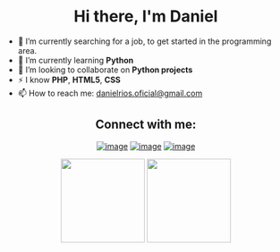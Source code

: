 <h1 align="center">Hi there, I'm Daniel</h1>

- 🔭 I’m currently searching for a job, to get started in the programming area.
- 🌱 I’m currently learning **Python**
- 👯 I’m looking to collaborate on **Python  projects**
- ⚡ I know **PHP**, **HTML5**, **CSS**
- 📫 How to reach me: danielrios.oficial@gmail.com

<div align="center">
<h2 align="center">Connect with me:</h2>
  
[![image](https://img.shields.io/badge/LinkedIn-0077B5?style=for-the-badge&logo=linkedin&logoColor=white)](https://www.linkedin.com/in/danielrios549/)
[![image](https://img.shields.io/badge/Instagram-E4405F?style=for-the-badge&logo=instagram&logoColor=white)](https://www.instagram.com/danielrios549/)
[![image](https://img.shields.io/badge/Twitter-1DA1F2?style=for-the-badge&logo=twitter&logoColor=white)](https://twitter.com/DanielRios549)

</div>

<p align= "center">
  <img height= "150" src="https://github-readme-stats.vercel.app/api?username=DanielRios549&theme=react&show_icons=true" />
  <img height= "150" src="https://github-readme-stats.vercel.app/api/top-langs/?username=DanielRios549&theme=react&layout=compact" />
</p>
